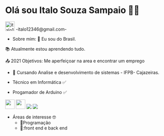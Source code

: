 # Olá sou Italo Souza Sampaio :vulcan_salute::wave:

<img height = "30" src = "https://img.shields.io/badge/Gmail-D14836?style=for-the-badge&logo=gmail&logoColor=white" title="italo12346@gmail.com"> 
-italo12346@gmail.com-



 


* Sobre mim:
 :house_with_garden: Eu sou do Brasil.

:books: Atualmente estou aprendendo tudo.

:outbox_tray: 2021 Objetivos: Me aperfeiçoar na area e encontrar um emprego

  *  🏫 Cursando Analise e desenvolvimento de sistemas  - IFPB- Cajazeiras.

  *  Técnico em Informática :white_check_mark:
  *  Progamador de Arduino :white_check_mark:
  
<img height  = "30" src = "https://img.shields.io/badge/Java-ED8B00?style=for-the-badge&logo=java&logoColor=white">
<img height = "30" src = "https://img.shields.io/badge/C-00599C?style=for-the-badge&logo=c&logoColor=white"> 
<img heigth = "20" src ="https://img.shields.io/badge/HTML5-E34F26?style=for-the-badge&logo=html5&logoColor=white">
<img heigth = "20" src = "https://img.shields.io/badge/CSS3-1572B6?style=for-the-badge&logo=css3&logoColor=white">	
 
* Áreas de interesse :nerd_face:
  * :blue_book:Programação
  * 📘:front end e back end
 
  
